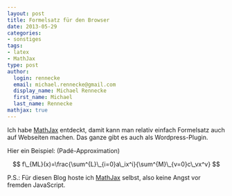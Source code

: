 ```yaml
---
layout: post
title: Formelsatz für den Browser
date: 2013-05-29
categories:
- sonstiges
tags:
- latex
- MathJax
type: post
author:
  login: rennecke
  email: michael.rennecke@gmail.com
  display_name: Michael Rennecke
  first_name: Michael
  last_name: Rennecke
mathjax: true
---
```


Ich habe [MathJax](http://www.mathjax.org/) entdeckt, damit kann man relativ einfach Formelsatz auch auf Webseiten machen. Das ganze gibt es auch als Wordpress-Plugin.

Hier ein Beispiel: (Padé-Approximation) 

$$ f\_{ML}(x)=\frac{\sum^{L}\_{i=0}a\_ix^i}{\sum^{M}\_{v=0}c\_vx^v} $$

P.S.: Für diesen Blog hoste ich [MathJax](http://www.mathjax.org/) selbst, also keine Angst
vor fremden JavaScript.
